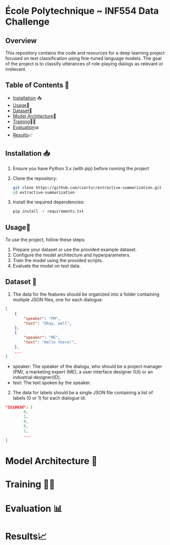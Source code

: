 # École Polytechnique  ~ INF554 Data Challenge 

## Overview
This repository contains the code and resources for a deep learning project focused on text classification using fine-tuned language models. The goal of the project is to classify utterances of role-playing dialogs as relevant or irrelevant.

## Table of Contents 📑
- [Installation](#installation) 📥
- [Usage](#usage)🚦
- [Dataset](#dataset)📂
- [Model Architecture](#model-architecture)🧠
- [Training](#training)🏋️‍♂️
- [Evaluation](#evaluation)📊
- [Results](#results)📈

## Installation 📥
1. Ensure you have Python 3.x (with pip) before running the project

2. Clone the repository:
   ```bash
   git clone https://github.com/czartur/extractive-summarization.git
   cd extractive-summarization

3. Install the required dependencies:
    ```bash
    pip install -r requirements.txt

## Usage🚦
To use the project, follow these steps:

1. Prepare your dataset or use the provided example dataset.
2. Configure the model architecture and hyperparameters.
3. Train the model using the provided scripts.
4. Evaluate the model on test data. 

## Dataset 📂
1. The data for the features should be organized into a folder containing multiple JSON files, one for each dialogue:

```json
[
    {
        "speaker": "PM",
        "text": "Okay, well",
    },
    {
        "speaker": "ME",
        "text": "Hello there!",
    },
    ...
]
```

* speaker: The speaker of the dialogu, who should be a project manager (PM), a marketing expert (ME), a user interface designer (UI) or an industrial designer(ID).
* text: The text spoken by the speaker.

2. The data for labels should be a single JSON file containing a list of labels (0 or 1) for each dialogue id:

```json
"IS1003d": [
        0,
        1,
        0,
        0,
        1,
        ...
]
```

# Model Architecture 🧠

# Training 🏋️‍♂️

# Evaluation 📊

# Results📈
